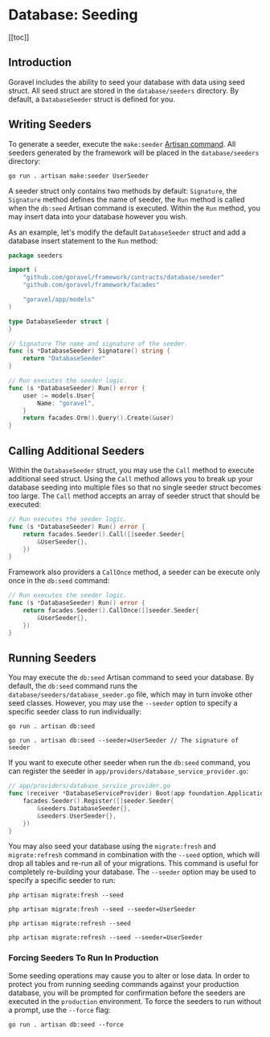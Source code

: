 # Database: Seeding

[[toc]]

## Introduction

Goravel includes the ability to seed your database with data using seed struct. All seed struct are stored in the `database/seeders` directory. By default, a `DatabaseSeeder` struct is defined for you. 

## Writing Seeders

To generate a seeder, execute the `make:seeder` [Artisan command](../digging-deeper/artisan-console.md). All seeders generated by the framework will be placed in the `database/seeders` directory:

```
go run . artisan make:seeder UserSeeder
```

A seeder struct only contains two methods by default: `Signature`, the `Signature` method defines the name of seeder, the `Run` method is called when the `db:seed` Artisan command is executed. Within the `Run` method, you may insert data into your database however you wish.

As an example, let's modify the default `DatabaseSeeder` struct and add a database insert statement to the `Run` method:

```go
package seeders

import (
	"github.com/goravel/framework/contracts/database/seeder"
	"github.com/goravel/framework/facades"

	"goravel/app/models"
)

type DatabaseSeeder struct {
}

// Signature The name and signature of the seeder.
func (s *DatabaseSeeder) Signature() string {
	return "DatabaseSeeder"
}

// Run executes the seeder logic.
func (s *DatabaseSeeder) Run() error {
	user := models.User{
		Name: "goravel",
	}
	return facades.Orm().Query().Create(&user)
}
```

## Calling Additional Seeders

Within the `DatabaseSeeder` struct, you may use the `Call` method to execute additional seed struct. Using the `Call` method allows you to break up your database seeding into multiple files so that no single seeder struct becomes too large. The `Call` method accepts an array of seeder struct that should be executed:

```go
// Run executes the seeder logic.
func (s *DatabaseSeeder) Run() error {
	return facades.Seeder().Call([]seeder.Seeder{
		&UserSeeder{},
	})
}
```

Framework also providers a `CallOnce` method, a seeder can be execute only once in the `db:seed` command:

```go
// Run executes the seeder logic.
func (s *DatabaseSeeder) Run() error {
	return facades.Seeder().CallOnce([]seeder.Seeder{
		&UserSeeder{},
	})
}
```

## Running Seeders

You may execute the `db:seed` Artisan command to seed your database. By default, the `db:seed` command runs the `database/seeders/database_seeder.go` file, which may in turn invoke other seed classes. However, you may use the `--seeder` option to specify a specific seeder class to run individually:

```
go run . artisan db:seed

go run . artisan db:seed --seeder=UserSeeder // The signature of seeder
```

If you want to execute other seeder when run the `db:seed` command, you can register the seeder in `app/providers/database_service_provider.go`:

```go
// app/providers/database_service_provider.go
func (receiver *DatabaseServiceProvider) Boot(app foundation.Application) {
	facades.Seeder().Register([]seeder.Seeder{
		&seeders.DatabaseSeeder{},
        &seeders.UserSeeder{},
	})
}
```

You may also seed your database using the `migrate:fresh` and `migrate:refresh` command in combination with the `--seed` option, which will drop all tables and re-run all of your migrations. This command is useful for completely re-building your database. The `--seeder` option may be used to specify a specific seeder to run:

```
php artisan migrate:fresh --seed

php artisan migrate:fresh --seed --seeder=UserSeeder

php artisan migrate:refresh --seed

php artisan migrate:refresh --seed --seeder=UserSeeder
```

### Forcing Seeders To Run In Production

Some seeding operations may cause you to alter or lose data. In order to protect you from running seeding commands against your production database, you will be prompted for confirmation before the seeders are executed in the `production` environment. To force the seeders to run without a prompt, use the `--force` flag:

```
go run . artisan db:seed --force
```
